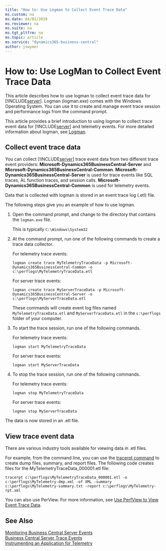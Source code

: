 ```yaml
---
title: "How to: Use Logman to Collect Event Trace Data"
ms.custom: na
ms.date: 04/01/2019
ms.reviewer: na
ms.suite: na
ms.tgt_pltfrm: na
ms.topic: article
ms.service: "dynamics365-business-central"
author: jswymer
---
```

# How to: Use LogMan to Collect Event Trace Data
This article describes how to use logman to collect event trace data for [!INCLUDE[server](../developer/includes/server.md)]. Logman (logman.exe) comes with the Windows Operating System. You can use it to create and manage event trace session and performance logs from the command prompt.

This article provides a brief introduction to using logman to collect trace event data for [!INCLUDE[server](../developer/includes/server.md)] and telemetry events. For more detailed information about logman, see [Logman](https://docs.microsoft.com/en-us/previous-versions/windows/it-pro/windows-server-2012-R2-and-2012/cc753820(v=ws.11)).
  
## Collect event trace data  
You can collect [!INCLUDE[server](../developer/includes/server.md)] trace event data from two different trace event providers: **Microsoft-Dynamics365BusinessCentral-Server** and **Microsoft-Dynamics365BusinessCentral-Common**. **Microsoft-Dynamics365BusinessCentral-Server** is used for trace events like SQL traces, AL function traces, and session calls. **Microsoft-Dynamics365BusinessCentral-Common** is used for telemetry events. 

Data that is collected with logman is stored in an event trace log \(.etl\) file.  

The following steps give you an example of how to use logman. 
  
1.  Open the command prompt, and change to the directory that contains the `logman.exe` file.

    This is typically `C:\Windows\System32`

2.  At the command prompt, run one of the following commands to create a trace data collector. 

    For telemetry trace events:

    ```
    logman create trace MyTelemetryTraceData -p Microsoft-Dynamics365BusinessCentral-Common -o c:\perflogs\MyTelemetryTraceData.etl
    ```

    For server trace events:
    ```
    logman create trace MyServerTraceData -p Microsoft-Dynamics365BusinessCentral-Server -o c:\perflogs\MyServerTraceData.etl
    ```
    These commands will create event log files named `MyTelemetryTraceData.etl` and `MyServerTraceData.etl` in the `c:\perflogs` folder of your computer. 

2.  To start the trace session, run one of the following commands.

    For telemetry trace events:
    ```
    logman start MyTelemetryTraceData 
    ```

    For server trace events:
    ```
    logman start MyServerTraceData 
    ```
3. To stop the trace session, run one of the following commands. 
   
    For telemetry trace events:
    ```
    logman stop MyTelemetryTraceData 
    ```

    For server trace events:
    ```
    logman stop MyServerTraceData 
    ```

The data is now stored in an .etl file. 

## View trace event data

There are various industry tools available for viewing data in .etl files.

For example, from the command line, you can use the
 [tracerpt command](https://docs.microsoft.com/en-us/previous-versions/windows/it-pro/windows-server-2012-R2-and-2012/cc732700(v=ws.11)) to create dump files, summary, and report files. The following code creates files for the MyTelemetryTraceData_000001.etl file:  
  
```
tracerpt c:\perflogs\MyTelemetryTraceData_000001.etl -o c:\perflogs\MyTelemetry-dmp.xml -of XML -summary c:\perflogs\MyTelemetry-summary.txt -report c:\perflogs\MyTelemetry-rpt.xml
```

You can also use PerView. For more information, see [Use PerfView to View Event Trace Data](monitor-use-perfview-view-event-trace-data.md).
  
## See Also  
 [Monitoring Business Central Server Events](monitor-server-events.md)   
 [Business Central Server Trace Events](server-trace-events.md)  
 [Instrumenting an Application for Telemetry](../developer/devenv-instrument-application-for-telemetry.md)  
